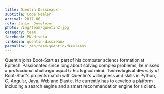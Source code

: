 ```yaml
---
title: Quentin Dussieaux
subtitle: Code Healer
arrival: 2017-06
role: Junior Developer
photo: /img/team/quentin2.jpg
category: team
facebook: PK.Hisoka
linkedin: quentin-dussieaux
permalink: /en/team/quentin-dussieaux
---
```

Quentin joins Boot-Start as part of his computer science formation at Epitech. Passionated since long about solving complex problems, he missed a professional challenge equal to his logical mind. Technological diversity of Boot-Start's projects match with Quentin's willingness and skills in Python, C, Angular, Java, Web and Elastic. He currently has to develop a platform including a search engine and a smart recommendation engine for a client.